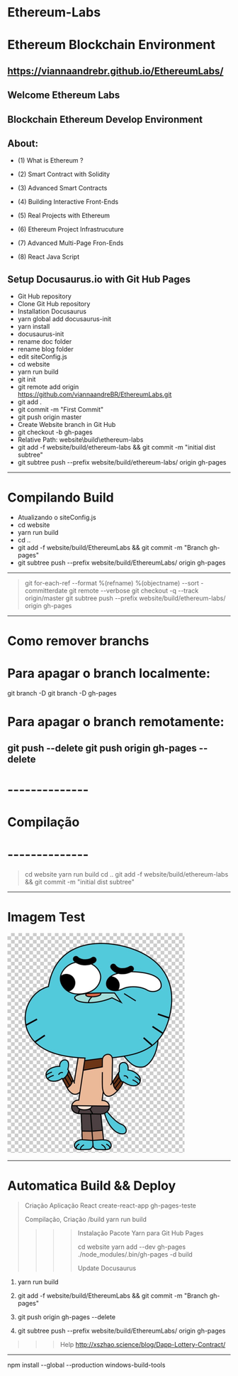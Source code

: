 Ethereum-Labs
=============

Ethereum Blockchain Environment
=============================== 

https://viannaandrebr.github.io/EthereumLabs/
---------------------------------------------------


Welcome Ethereum Labs
--------------------



Blockchain Ethereum Develop Environment 
--------------------------------------------------------------------------------


About:
--------------------------------------------------------------------------------
- (1) What is Ethereum ?

- (2) Smart Contract with Solidity

- (3) Advanced Smart Contracts

- (4) Building Interactive Front-Ends

- (5) Real Projects with Ethereum

- (6) Ethereum Project Infrastrucuture

- (7) Advanced Multi-Page Fron-Ends

- (8) React Java Script


Setup Docusaurus.io with Git Hub Pages
--------------------------------------------------------------------------------
- Git Hub repository
- Clone Git Hub repository
- Installation Docusaurus
- yarn global add docusaurus-init
- yarn install
- docusaurus-init
- rename doc folder
- rename blog folder
- edit siteConfig.js
- cd website
- yarn run build
- git init
- git remote add origin https://github.com/viannaandreBR/EthereumLabs.git
- git add .
- git commit -m "First Commit"
- git push origin master
- Create Website branch in Git Hub
- git checkout -b gh-pages
- Relative Path: website\build\ethereum-labs
- git add -f website/build/ethereum-labs && git commit -m "initial dist subtree"
- git subtree push --prefix website/build/ethereum-labs/ origin gh-pages

-------------------------------------------------------------------------
# Compilando Build
- Atualizando o siteConfig.js
- cd website
- yarn run build
- cd ..
- git add -f website/build/EthereumLabs && git commit -m "Branch gh-pages"
- git subtree push --prefix website/build/EthereumLabs/ origin gh-pages 

---------------------------------------------------------------------------
> git for-each-ref --format %(refname) %(objectname) --sort -committerdate
> git remote --verbose
> git checkout -q --track origin/master
> git subtree push --prefix website/build/ethereum-labs/ origin gh-pages


----------------------------------------------------------------------------
# Como remover branchs

# Para apagar o branch localmente:
git branch -D <nome do branch>
git branch -D gh-pages

# Para apagar o branch remotamente:
git push <nome do origin> <nome do branch> --delete
git push origin gh-pages --delete
-----------------------------------------------------------------------------
# --------------
# Compilação
# --------------
> cd website
> yarn run build
> cd ..
> git add -f website/build/ethereum-labs && git commit -m "initial dist subtree"

-----------------------------------------------------------------------------
# Imagem Test

![alt text](website\static\img\gumball.png)



------------------------------------------------------------------------------
#
# Automatica Build && Deploy
>
> Criação Aplicação React
> create-react-app gh-pages-teste
>
> Compilação, Criação /build
> yarn run build
>
>
>>>> Instalação Pacote Yarn para Git Hub Pages
>>>>
>>>> cd website
>>>> yarn add --dev gh-pages
>>>> ./node_modules/.bin/gh-pages -d build
>>>>
>>>>
>>>> Update Docusaurus
1) yarn run build

2) git add -f website/build/EthereumLabs && git commit -m "Branch gh-pages"

3) git push origin gh-pages --delete

4) git subtree push --prefix website/build/EthereumLabs/ origin gh-pages 

>>> Help
>>> http://xszhao.science/blog/Dapp-Lottery-Contract/



---

npm install --global --production windows-build-tools





